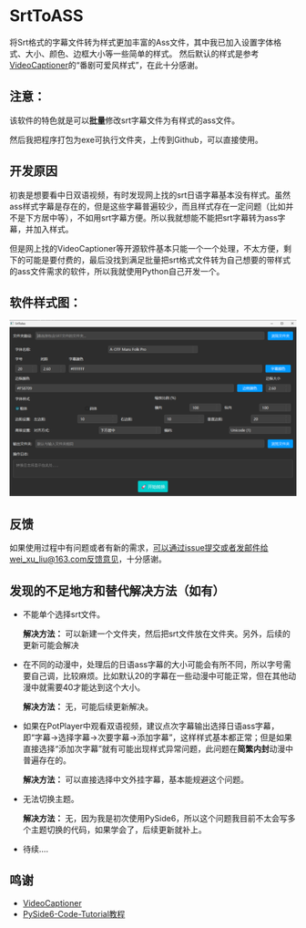 # SrtToASS

将Srt格式的字幕文件转为样式更加丰富的Ass文件，其中我已加入设置字体格式、大小、颜色、边框大小等一些简单的样式。
然后默认的样式是参考[VideoCaptioner](https://github.com/WEIFENG2333/VideoCaptioner)的“番剧可爱风样式”，在此十分感谢。

## 注意：
该软件的特色就是可以**批量**修改srt字幕文件为有样式的ass文件。

然后我把程序打包为exe可执行文件夹，上传到Github，可以直接使用。

## 开发原因
初衷是想要看中日双语视频，有时发现网上找的srt日语字幕基本没有样式。虽然ass样式字幕是存在的，但是这些字幕普遍较少，而且样式存在一定问题（比如并不是下方居中等），不如用srt字幕方便。所以我就想能不能把srt字幕转为ass字幕，并加入样式。

但是网上找的VideoCaptioner等开源软件基本只能一个一个处理，不太方便，剩下的可能是要付费的，最后没找到满足批量把srt格式文件转为自己想要的带样式的ass文件需求的软件，所以我就使用Python自己开发一个。

## 软件样式图：
![](img/image.png)

## 反馈
如果使用过程中有问题或者有新的需求，可以通过issue提交或者发邮件给wei_xu_liu@163.com反馈意见，十分感谢。

## 发现的不足地方和替代解决方法（如有）
- 不能单个选择srt文件。
  
  **解决方法：** 可以新建一个文件夹，然后把srt文件放在文件夹。另外，后续的更新可能会解决
- 在不同的动漫中，处理后的日语ass字幕的大小可能会有所不同，所以字号需要自己调，比较麻烦。比如默认20的字幕在一些动漫中可能正常，但在其他动漫中就需要40才能达到这个大小。
  
  **解决方法：** 无，可能后续更新解决。
- 如果在PotPlayer中观看双语视频，建议点次字幕输出选择日语ass字幕，即“字幕->选择字幕->次要字幕->添加字幕”，这样样式基本都正常；但是如果直接选择“添加次字幕”就有可能出现样式异常问题，此问题在**简繁内封**动漫中普遍存在的。
  
  **解决方法：** 可以直接选择中文外挂字幕，基本能规避这个问题。

- 无法切换主题。
  
  **解决方法：** 无，因为我是初次使用PySide6，所以这个问题我目前不太会写多个主题切换的代码，如果学会了，后续更新就补上。

- 待续....

## 鸣谢
- [VideoCaptioner](https://github.com/WEIFENG2333/VideoCaptioner)
- [PySide6-Code-Tutorial教程](https://github.com/muziing/PySide6-Code-Tutorial)